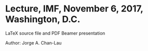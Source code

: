 # Lecture, IMF, November 6, 2017, Washington, D.C.
LaTeX source file and PDF Beamer presentation

Author: Jorge A. Chan-Lau
